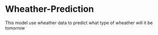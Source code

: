 # Wheather-Prediction
This model use wheather data to predict what type of wheather will it be tomorrow
